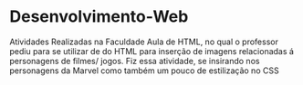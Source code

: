 # Desenvolvimento-Web
Atividades Realizadas na Faculdade
Aula de HTML, no qual o professor pediu para se utilizar de  <table> do HTML para inserção de
imagens relacionadas á personagens de filmes/ jogos.
Fiz essa atividade, se insirando nos personagens da Marvel como também um pouco de estilização no CSS
